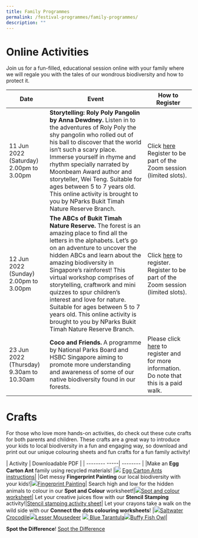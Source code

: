 ```yaml
---
title: Family Programmes
permalink: /festival-programmes/family-programmes/
description: ""
---
```

# **Online Activities**

Join us for a fun-filled, educational session online with your family where we will regale you with the tales of our wondrous biodiversity and how to protect it.

| Date | Event | How to Register |
| -------- | -------- | -------- |
| 11 Jun 2022 (Saturday)  2.00pm to 3.00pm     | **Storytelling: Roly Poly Pangolin by Anna Dewdney.** Listen in to the adventures of Roly Poly the shy pangolin who rolled out of his ball to discover that the world isn’t such a scary place. Immerse yourself in rhyme and rhythm specially narrated by Moonbeam Award author and storyteller, Wei Teng. Suitable for ages between 5 to 7 years old. This online activity is brought to you by NParks Bukit Timah Nature Reserve Branch.  | Click [here](https://www.nparks.gov.sg/activities/events-and-workshops/2022/6/cn_pangolin-storytelling-11-june) Register to be part of the Zoom session (limited slots).     | 
|12 Jun 2022 (Sunday)  2.00pm to 3.00pm | **The ABCs of Bukit Timah Nature Reserve.** The forest is an amazing place to find all the letters in the alphabets. Let’s go on an adventure to uncover the hidden ABCs and learn about the amazing biodiversity in Singapore’s rainforest! This virtual workshop comprises of storytelling, craftwork and mini quizzes to spur children’s interest and love for nature. Suitable for ages between 5 to 7 years old. This online activity is brought to you by NParks Bukit Timah Nature Reserve Branch. | Click [here](https://www.nparks.gov.sg/activities/events-and-workshops/2022/6/cn_the-abcs-of-bukit-timah-nature-reserve_12june) to register. Register to be part of the Zoom session (limited slots).     |
|23 Jun 2022 (Thursday) 9.30am to 10.30am| **Coco and Friends.** A programme by National Parks Board and HSBC Singapore aiming to promote more understanding and awareness of some of our native biodiversity found in our forests.| Please click [here](https://www.nparks.gov.sg/activities/events-and-workshops/2022/6/cn_coco-and-friends-23-june-2022) to register and for more information. Do note that this is a paid walk.|



# **Crafts**
For those who love more hands-on activities, do check out these cute crafts for both parents and children. These crafts are a great way to introduce your kids to local biodiversity in a fun and engaging way, so download and print out our unique colouring sheets and fun crafts for a fun family activity!



| Activity        | Downloadable PDF |
| -------- -----| -------- | 
|Make an **Egg Carton Ant** family using recycled materials! |![](/images/Crafts/eggcartonant.png) [Egg Carton Ants instructions](/files/Crafts/Egg%20Carton%20Ants%20new.pdf)|
|Get messy **Fingerprint Painting** our local biodiversity with your kids!|![](/images/Crafts/fingerprintpaint.png)[Fingerprint Painting](/files/Crafts/Fingerprint%20painting.pdf)|
Search high and low for the hidden animals to colour in our **Spot and Colour** worksheet!|![](/images/Crafts/spotandcolour.png)[Spot and colour worksheet](/files/Crafts/Spot%20and%20colour%20me.pdf)|
Let your creative juices flow with our **Stencil Stamping** activity!|[Stencil stamping activity sheet](/files/Crafts/Stencil%20stamping%20activity.pdf)|
Let your crayons take a walk on the wild side with our **Connect the dots colouring worksheets**! |![](/images/Crafts/crocodile.png)[Saltwater Crocodile](/files/Crafts/worksheet%20-%20saltwater%20croc.pdf)![](/images/Crafts/mousedeer.png)[Lesser Mousedeer](/files/Crafts/worksheet%20-%20lesser%20mousedeer.pdf) ![](/images/Crafts/tarantula.png)[     Blue Tarantula](/files/Crafts/worksheet%20-%20blue%20tarantula.pdf)![](/images/Crafts/owl.png)[Buffy Fish Owl](/files/Crafts/worksheet%20-%20buffy%20fish%20owl.pdf)|

**Spot the Difference**!
[Spot the Difference](/files/Spot%20the%20Difference_Facilitation%20Notes.pdf)